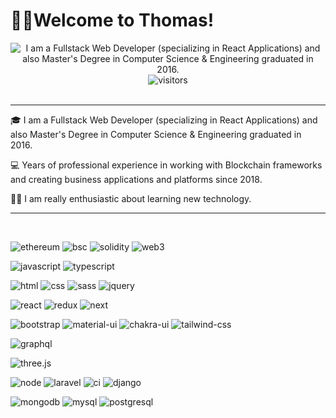 # 🙋‍♂️Welcome to Thomas!

<div align="center"><img src="https://github.com/lin-crypto/lin-crypto/blob/main/README.SVG" alt="I am a Fullstack Web Developer (specializing in React Applications) and also Master's Degree in Computer Science & Engineering graduated in 2016."></div>
<div align="center">
    <img src="https://visitor-badge.laobi.icu/badge?page_id=lin-crypto.lin-crypto" alt="visitors">
    <br /><br />
</div>

---

🎓 I am a Fullstack Web Developer (specializing in React Applications) and also Master's Degree in Computer Science & Engineering graduated in 2016.

💻 Years of professional experience in working with Blockchain frameworks and creating business applications and platforms since 2018.

👨‍💻 I am really enthusiastic about learning new technology.

---

<br/>

![ethereum](https://img.shields.io/badge/ETH-3C3C3D?logo=ethereum)
![bsc](https://img.shields.io/badge/BSC-222200?logo=binance)
![solidity](https://img.shields.io/badge/Solidity-363636?logo=solidity&logoColor=white)
![web3](https://img.shields.io/badge/Web_3-F16822?logo=web3.js&logoColor=white)

![javascript](https://img.shields.io/badge/JavaScript-323330?logo=javascript&logoColor=F7DF1E)
![typescript](https://img.shields.io/badge/TypeScript-3178C6?logo=typescript&logoColor=white)

![html](https://img.shields.io/badge/HTML5-E34F26?&logo=html5&logoColor=white)
![css](https://img.shields.io/badge/CSS3-1572B6?&logo=css3&logoColor=white)
![sass](https://img.shields.io/badge/SASS-CC6699?&logo=sass&logoColor=white)
![jquery](https://img.shields.io/badge/jQuery-0769AD?logo=jquery&logoColor=white)

![react](https://img.shields.io/badge/React-20232A?&logo=react&logoColor=61DAFB)
![redux](https://img.shields.io/badge/Redux-593D88?&logo=redux&logoColor=white)
![next](https://img.shields.io/badge/Next-000000?&logo=nextdotjs&logoColor=FFFFFF)

![bootstrap](https://img.shields.io/badge/Bootstrap-563D7C?logo=bootstrap&logoColor=white)
![material-ui](https://img.shields.io/badge/Material_UI-0081CB?logo=mui&logoColor=white)
![chakra-ui](https://img.shields.io/badge/Chakra_UI-319795?logo=chakra-ui&logoColor=white)
![tailwind-css](https://img.shields.io/badge/tailwind_css-06B6D4?logo=tailwind-css&logoColor=white)

![graphql](https://img.shields.io/badge/GraphQL-E434AA?logo=graphql&logoColor=white)

![three.js](https://img.shields.io/badge/Three.js-000000?logo=three.js&logoColor=white)

![node](https://img.shields.io/badge/Node.js-00aa00?logo=node.js&logoColor=white)
![laravel](https://img.shields.io/badge/Laravel-ff1100?logo=laravel&logoColor=white)
![ci](https://img.shields.io/badge/Codeigniter-ff5500?logo=codeigniter&logoColor=white)
![django](https://img.shields.io/badge/Django-00aaff?logo=django)

![mongodb](https://img.shields.io/badge/Monngodb-005500?logo=mongodb&logoColor=white)
![mysql](https://img.shields.io/badge/MySQL-1370a8?logo=mysql&logoColor=white)
![postgresql](https://img.shields.io/badge/Postgresql-00576a?logo=postgresql&logoColor=white)
